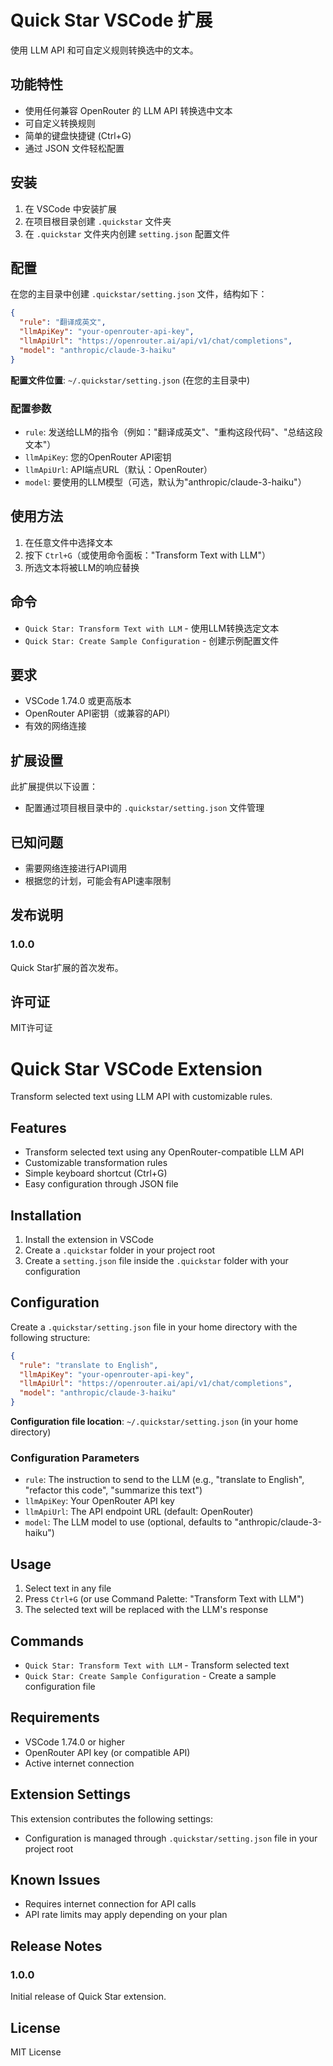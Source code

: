 # Quick Star VSCode 扩展

使用 LLM API 和可自定义规则转换选中的文本。

## 功能特性

- 使用任何兼容 OpenRouter 的 LLM API 转换选中文本
- 可自定义转换规则
- 简单的键盘快捷键 (Ctrl+G)
- 通过 JSON 文件轻松配置

## 安装

1. 在 VSCode 中安装扩展
2. 在项目根目录创建 `.quickstar` 文件夹
3. 在 `.quickstar` 文件夹内创建 `setting.json` 配置文件

## 配置

在您的主目录中创建 `.quickstar/setting.json` 文件，结构如下：

```json
{
  "rule": "翻译成英文",
  "llmApiKey": "your-openrouter-api-key",
  "llmApiUrl": "https://openrouter.ai/api/v1/chat/completions",
  "model": "anthropic/claude-3-haiku"
}
```

**配置文件位置**: `~/.quickstar/setting.json` (在您的主目录中)

### 配置参数

- `rule`: 发送给LLM的指令（例如："翻译成英文"、"重构这段代码"、"总结这段文本"）
- `llmApiKey`: 您的OpenRouter API密钥
- `llmApiUrl`: API端点URL（默认：OpenRouter）
- `model`: 要使用的LLM模型（可选，默认为"anthropic/claude-3-haiku"）

## 使用方法

1. 在任意文件中选择文本
2. 按下 `Ctrl+G`（或使用命令面板："Transform Text with LLM"）
3. 所选文本将被LLM的响应替换

## 命令

- `Quick Star: Transform Text with LLM` - 使用LLM转换选定文本
- `Quick Star: Create Sample Configuration` - 创建示例配置文件

## 要求

- VSCode 1.74.0 或更高版本
- OpenRouter API密钥（或兼容的API）
- 有效的网络连接

## 扩展设置

此扩展提供以下设置：

- 配置通过项目根目录中的 `.quickstar/setting.json` 文件管理

## 已知问题

- 需要网络连接进行API调用
- 根据您的计划，可能会有API速率限制

## 发布说明

### 1.0.0

Quick Star扩展的首次发布。

## 许可证

MIT许可证

# Quick Star VSCode Extension

Transform selected text using LLM API with customizable rules.

## Features

- Transform selected text using any OpenRouter-compatible LLM API
- Customizable transformation rules
- Simple keyboard shortcut (Ctrl+G)
- Easy configuration through JSON file

## Installation

1. Install the extension in VSCode
2. Create a `.quickstar` folder in your project root
3. Create a `setting.json` file inside the `.quickstar` folder with your configuration

## Configuration

Create a `.quickstar/setting.json` file in your home directory with the following structure:

```json
{
  "rule": "translate to English",
  "llmApiKey": "your-openrouter-api-key",
  "llmApiUrl": "https://openrouter.ai/api/v1/chat/completions",
  "model": "anthropic/claude-3-haiku"
}
```

**Configuration file location**: `~/.quickstar/setting.json` (in your home directory)

### Configuration Parameters

- `rule`: The instruction to send to the LLM (e.g., "translate to English", "refactor this code", "summarize this text")
- `llmApiKey`: Your OpenRouter API key
- `llmApiUrl`: The API endpoint URL (default: OpenRouter)
- `model`: The LLM model to use (optional, defaults to "anthropic/claude-3-haiku")

## Usage

1. Select text in any file
2. Press `Ctrl+G` (or use Command Palette: "Transform Text with LLM")
3. The selected text will be replaced with the LLM's response

## Commands

- `Quick Star: Transform Text with LLM` - Transform selected text
- `Quick Star: Create Sample Configuration` - Create a sample configuration file

## Requirements

- VSCode 1.74.0 or higher
- OpenRouter API key (or compatible API)
- Active internet connection

## Extension Settings

This extension contributes the following settings:

- Configuration is managed through `.quickstar/setting.json` file in your project root

## Known Issues

- Requires internet connection for API calls
- API rate limits may apply depending on your plan

## Release Notes

### 1.0.0

Initial release of Quick Star extension.

## License

MIT License